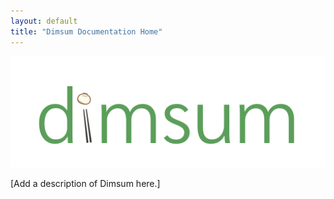 ```yaml
---
layout: default
title: "Dimsum Documentation Home"
---
```


![Dimsum](images/dimsum_logo.svg)

[Add a description of Dimsum here.]